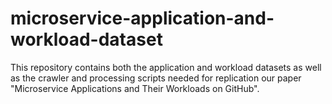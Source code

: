 # microservice-application-and-workload-dataset
This repository contains both the application and workload datasets as well as the crawler and processing scripts needed for replication our paper "Microservice Applications and Their Workloads on GitHub".
